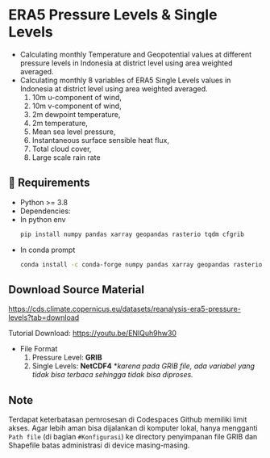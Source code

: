 # ERA5 Pressure Levels & Single Levels
- Calculating monthly Temperature and Geopotential values at different pressure levels in Indonesia at district level using area weighted averaged.
- Calculating monthly 8 variables of ERA5 Single Levels values in Indonesia at district level using area weighted averaged.
  1. 10m u-component of wind,
  2. 10m v-component of wind,
  3. 2m dewpoint temperature,
  4. 2m temperature,
  5. Mean sea level pressure,
  6. Instantaneous surface sensible heat flux,
  7. Total cloud cover,
  8. Large scale rain rate

## 🔧 Requirements
- Python >= 3.8
- Dependencies:
- In python env
  ```bash
  pip install numpy pandas xarray geopandas rasterio tqdm cfgrib

- In conda prompt
  ```bash
  conda install -c conda-forge numpy pandas xarray geopandas rasterio tqdm cfgrib

## Download Source Material
https://cds.climate.copernicus.eu/datasets/reanalysis-era5-pressure-levels?tab=download

Tutorial Download: 
https://youtu.be/ENlQuh9hw30

- File Format
  1. Pressure Level: **GRIB**
  2. Single Levels: **NetCDF4** *_karena pada GRIB file, ada variabel yang tidak bisa terbaca sehingga tidak bisa diproses._

## Note
Terdapat keterbatasan pemrosesan di Codespaces Github memiliki limit akses. Agar lebih aman bisa dijalankan di komputer lokal, hanya mengganti `Path file` (di bagian `#Konfigurasi`) ke directory penyimpanan file GRIB dan Shapefile batas administrasi di device masing-masing.
